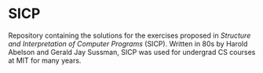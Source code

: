 # SICP

Repository containing the solutions for the exercises proposed in _Structure and Interpretation of Computer Programs_ (SICP). Written in 80s by Harold 
Abelson and Gerald Jay Sussman, SICP was used for undergrad CS courses at MIT for many years.

